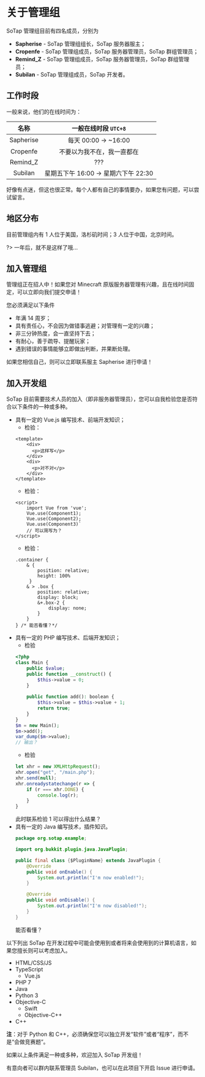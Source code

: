 # 关于管理组

SoTap 管理组目前有四名成员，分别为

- **Sapherise** - SoTap 管理组组长，SoTap 服务器服主；
- **Cropenfe** - SoTap 管理组成员，SoTap 服务器管理员，SoTap 群组管理员；
- **Remind_Z** - SoTap 管理组成员，SoTap 服务器管理员，SoTap 群组管理员；
- **Subilan** - SoTap 管理组成员，SoTap 开发者。

## 工作时段

一般来说，他们的在线时间为：

|名称|一般在线时段 `UTC+8`|
|:-:|:-:|
|Sapherise|每天 00:00 -> ~16:00|
|Cropenfe|不要以为我不在，我一直都在|
|Remind_Z|???|
|Subilan|星期五下午 16:00 -> 星期六下午 22:30|

好像有点迷，但这也很正常。每个人都有自己的事情要办，如果您有问题，可以尝试留言。

## 地区分布

目前管理组内有 1 人位于美国，洛杉矶时间；3 人位于中国，北京时间。

?> 一年后，就不是这样了哦...

## 加入管理组

管理组正在招人中！如果您对 Minecraft 原版服务器管理有兴趣，且在线时间固定，可以立即向我们提交申请！

您必须满足以下条件

- 年满 14 周岁；
- 具有责任心，不会因为做错事逃避；对管理有一定的兴趣；
- 非三分钟热度，会一直坚持下去；
- 有耐心，善于疏导、提醒玩家；
- 遇到错误的事情能够立即做出判断，并果断处理。

如果您相信自己，则可以立即联系服主 Sapherise 进行申请！

## 加入开发组

SoTap 目前需要技术人员的加入（即非服务器管理员），您可以自我检验您是否符合以下条件的一种或多种。

- 具有一定的 Vue.js 编写技术、前端开发知识；
    - 检验：
    ```vue
    <template>
        <div>
          <p>这样写</p>
        </div>
        <div>
          <p>对不对</p>
        </div>
   </template>
   ```
    - 检验：
    ```vue
    <script>
        import Vue from 'vue';
        Vue.use(Component1);
        Vue.use(Component2);
        Vue.use(Component3)`
        // 可以简写为？
    </script>
    ```
    - 检验：
    ```less
    .container {
        & {
            position: relative;
            height: 100%
         }
        & > .box {
            position: relative;
            display: block;
            &+.box-2 {
                display: none;
            }
        } 
    } /* 能否看懂？*/
    ````
- 具有一定的 PHP 编写技术、后端开发知识；
    - 检验
    ```php
    <?php
    class Main {
        public $value;
        public function __construct() {
            $this->value = 0;
        }
        
        public function add(): boolean {
            $this->value = $this->value + 1;
            return true;
        }
    }
    $m = new Main();
    $m->add();
    var_dump($m->value);
    // 输出？
    ```
    - 检验
    ```js
    let xhr = new XMLHttpRequest();
    xhr.open("get", "/main.php");
    xhr.send(null);
    xhr.onreadystatechange(r => {
        if (r === xhr.DONE) {
            console.log(r);
        }
    }
    ```
    此时联系检验 1 可以得出什么结果？
- 具有一定的 Java 编写技术，插件知识。
    ```java
    package org.sotap.example;

    import org.bukkit.plugin.java.JavaPlugin;

    public final class {$PluginName} extends JavaPlugin {
        @Override
        public void onEnable() {
            System.out.println("I'm now enabled!");
        }

        @Override
        public void onDisable() {
            System.out.println("I'm now disabled!");
        }
    }
    ```
    能否看懂？

以下列出 SoTap 在开发过程中可能会使用到或者将来会使用到的计算机语言，如果您擅长则可以考虑加入。

- HTML/CSS/JS
- TypeScript
    - Vue.js
- PHP 7
- Java
- Python 3
- Objective-C
    - Swift
    - Objective-C++
- C++

**注**：对于 Python 和 C++，必须确保您可以独立开发“软件”或者“程序”，而不是“会做竞赛题”。


如果以上条件满足一种或多种，欢迎加入 SoTap 开发组！

有意向者可以群内联系管理员 Subilan，也可以在此项目下开启 Issue 进行申请。
